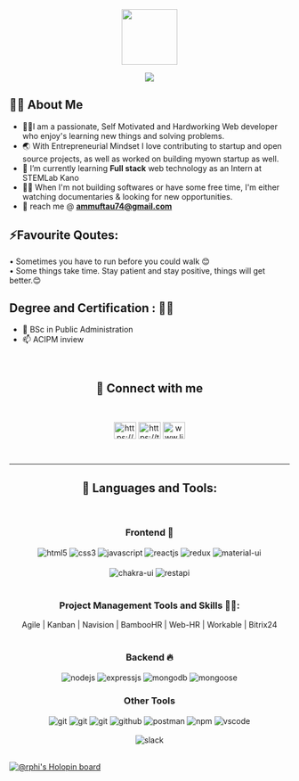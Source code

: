 <div align="center">
  <img src="https://media.giphy.com/media/M9gbBd9nbDrOTu1Mqx/giphy.gif" width="100"/>
</div>

<!-- Typing SVG by DenverCoder1 - https://github.com/DenverCoder1/readme-typing-svg -->

<p align="center">
  <a href="https://github.com/DenverCoder1/readme-typing-svg">
    <img src="https://readme-typing-svg.demolab.com/?lines=hi! My name is Abdulsalam Mohammed 👦🏽; I am a Full-stack%20web%20developer 👨🏻‍💻; Interested to work as a fulltime; or Remote React developer.; nice to meet you&font=Fira%20Code&center=true&width=540&height=45&color=#37bcf7&vCenter=true&size=22&pause=1000"></a>
</p>

## 🙋‍♂️ About Me

- 🧑‍🔭I am a passionate, Self Motivated and Hardworking Web developer who enjoy's learning new things and solving problems.
- 🌏 With Entrepreneurial Mindset I love contributing to startup and open source projects, as well as worked on building myown startup as well.
- 🌱 I’m currently learning **Full stack** web technology as an Intern at STEMLab Kano
- 👨‍💻 When I'm not building softwares or have some free time, I'm either watching documentaries & looking for new opportunities.
- 💬 reach me @ **ammuftau74@gmail.com**

## ⚡Favourite Qoutes:
• Sometimes you have to run before you could walk 😊 <br>
• Some things take time. Stay patient and stay positive, things will get better.😊


## Degree and Certification : 💸🧑‍
- 📄 BSc in Public Administration
- 📫 ACIPM inview


<br>
<h2 align="center">📱 Connect with me</h2>
<br />

<p align="center">
<a href="https://github.com/devAbdulsalam" target="blank"><img align="center" src="https://raw.githubusercontent.com/rahuldkjain/github-profile-readme-generator/master/src/images/icons/Social/github.svg" alt="https://github.com/devAbdulsalam" height="30" width="40" /></a>
<a href="https://twitter.com/MMAbdulsalam001" target="blank"><img align="center" src="https://raw.githubusercontent.com/rahuldkjain/github-profile-readme-generator/master/src/images/icons/Social/twitter.svg" alt="https://twitter.com/MMAbdulsalam001" height="30" width="40" /></a>
<a href="https://linkedin.com/in/abdulsalammmuftua" target="blank"><img align="center" src="https://raw.githubusercontent.com/rahuldkjain/github-profile-readme-generator/master/src/images/icons/Social/linked-in-alt.svg" alt="www.linkedin.com/in/abdulsalammmuftua" height="30" width="40" /></a>
</p>
<br />


<hr />

<h2 align="center">🚀 Languages and Tools:</h2>
<br/>
 
<div align="center"><h3 align="center">Frontend 🛄</h3>
<img src="https://img.shields.io/badge/html5-%23E34F26.svg?style=for-the-badge&logo=html5&logoColor=white" align="center" alt="html5">
<img src = "https://img.shields.io/badge/css3-%231572B6.svg?style=for-the-badge&logo=css3&logoColor=white" align="center" alt="css3">
<img src ="https://img.shields.io/badge/javascript-%23323330.svg?style=for-the-badge&logo=javascript&logoColor=%23F7DF1E" align="center" alt="javascript">
<img src="https://img.shields.io/badge/React-20232A?style=for-the-badge&logo=react&logoColor=61DAFB"  align="center" alt="reactjs" />
<img src="https://img.shields.io/badge/Redux-593D88?style=for-the-badge&logo=redux&logoColor=white"  align="center" alt="redux" />
<img src="https://img.shields.io/badge/Material%20UI-007FFF?style=for-the-badge&logo=mui&logoColor=white"  align="center" alt="material-ui"/>
<br/>
<br/>
  <img src = "https://img.shields.io/badge/chakra ui-%234ED1C5.svg?style=for-the-badge&logo=chakraui&logoColor=white" align="center" alt="chakra-ui"/>
  <img src="https://img.shields.io/badge/rest api-%23000000.svg?style=for-the-badge&logo=flask&logoColor=white" align="center" alt="restapi"/>
  
</div>
 <br/>
 <div align="center">
       <h3 align="center">Project Management Tools and Skills 👨‍💻: </h3>
       Agile | Kanban | Navision | BambooHR | Web-HR | Workable | Bitrix24
 </div>
 <br/>
  <div align="center"><h3 align="center">Backend  🔥</h3> 
<img src="https://img.shields.io/badge/Node.js-339933?style=for-the-badge&logo=nodedotjs&logoColor=white" align="center" alt="nodejs" />
<img src="https://img.shields.io/badge/Express.js-000000?style=for-the-badge&logo=express&logoColor=white" align="center" alt="expressjs"/>
<img src="https://img.shields.io/badge/MongoDB-4EA94B?style=for-the-badge&logo=mongodb&logoColor=white" align="center" alt="mongodb"/>
<img src="https://img.shields.io/badge/mongoose-%2300f.svg?style=for-the-badge&logo=fastify&logoColor=white" align="center" alt="mongoose"/>
 </div>
  
  <div align="center"><h3 align="center">Other Tools</h3> 
   <img src="https://img.shields.io/badge/heroku-%23430098.svg?style=for-the-badge&logo=heroku&logoColor=white" align="center" alt="git"/>
   <img src="https://img.shields.io/badge/netlify-%23000000.svg?style=for-the-badge&logo=netlify&logoColor=#00C7B7" align="center" alt="git"/>
   <img src="https://img.shields.io/badge/vercel-%23000000.svg?style=for-the-badge&logo=vercel&logoColor=whit" align="center" alt="git"/>
<img src="https://img.shields.io/badge/GitHub-100000?style=for-the-badge&logo=github&logoColor=white"  align="center" alt="github"/>
<img src ="https://img.shields.io/badge/Postman-FF6C37?style=for-the-badge&logo=postman&logoColor=white" align="center" alt="postman">
<img src = "https://img.shields.io/badge/NPM-%23000000.svg?style=for-the-badge&logo=npm&logoColor=white" align="center" alt="npm">
   <img src="https://img.shields.io/badge/Visual%20Studio-5C2D91.svg?style=for-the-badge&logo=visual-studio&logoColor=white"  align="center" alt="vscode"/>
   <br/>
<br/>
   <img src="https://img.shields.io/badge/Slack-4A154B?style=for-the-badge&logo=slack&logoColor=white" align="center" alt="slack"/>
 </div>
</div>

<br/>

 
[![@rphi's Holopin board](https://holopin.io/api/user/board?user=rphi)](https://holopin.io/@rphi)
